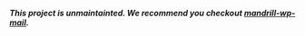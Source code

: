 _**This project is unmaintainted. We recommend you checkout [mandrill-wp-mail](https://github.com/danielbachhuber/mandrill-wp-mail).**_

